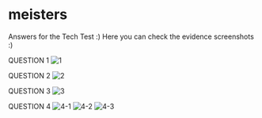 # meisters

Answers for the Tech Test :)
Here you can check the evidence screenshots :)

QUESTION 1
![1](https://github.com/joojfinalboss/meisters/assets/142844626/868a158e-c049-447b-b495-1e8e8f0d741c)

QUESTION 2
![2](https://github.com/joojfinalboss/meisters/assets/142844626/c8786ccc-a813-46f0-ba9f-0fd70854007c)

QUESTION 3
![3](https://github.com/joojfinalboss/meisters/assets/142844626/61bac4e0-e809-4391-80cf-ef77ab68eb23)

QUESTION 4
![4-1](https://github.com/joojfinalboss/meisters/assets/142844626/c901767a-e185-41fd-b465-96f36d433c33)
![4-2](https://github.com/joojfinalboss/meisters/assets/142844626/d687b0e5-9062-4573-94cb-4a6fffd80da6)
![4-3](https://github.com/joojfinalboss/meisters/assets/142844626/084af0ef-072c-4da7-98cb-8de8cc043f10)
